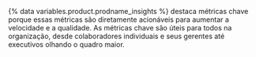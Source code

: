 {% data variables.product.prodname_insights %} destaca métricas chave porque essas métricas são diretamente acionáveis para aumentar a velocidade e a qualidade. As métricas chave são úteis para todos na organização, desde colaboradores individuais e seus gerentes até executivos olhando o quadro maior.
